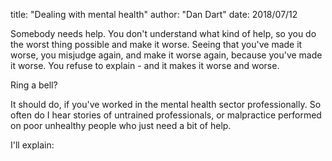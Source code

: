 title: "Dealing with mental health"
author: "Dan Dart"
date: 2018/07/12

Somebody needs help. You don't understand what kind of help, so you do the worst thing possible and make it worse. Seeing that you've made it worse, you misjudge again, and make it worse again, because you've made it worse. You refuse to explain - and it makes it worse and worse.

Ring a bell?

It should do, if you've worked in the mental health sector professionally. So often do I hear stories of untrained professionals, or malpractice performed on poor unhealthy people who just need a bit of help.

I'll explain:

